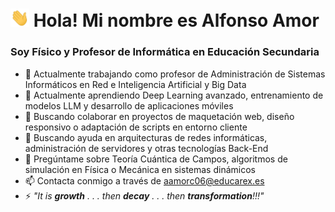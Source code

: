 # <img src="https://raw.githubusercontent.com/ABSphreak/ABSphreak/master/gifs/Hi.gif" width="30px"> Hola! Mi nombre es Alfonso Amor

### Soy Físico y Profesor de Informática en Educación Secundaria

- 🔭 Actualmente trabajando como profesor de Administración de Sistemas Informáticos en Red e Inteligencia Artificial y Big Data
- 🌱 Actualmente aprendiendo Deep Learning avanzado, entrenamiento de modelos LLM y desarrollo de aplicaciones móviles
- 👯 Buscando colaborar en proyectos de maquetación web, diseño responsivo o adaptación de scripts en entorno cliente
- 🤔 Buscando ayuda en arquitecturas de redes informáticas, administración de servidores y otras tecnologías Back-End
- 💬 Pregúntame sobre Teoría Cuántica de Campos, algoritmos de simulación en Física o Mecánica en sistemas dinámicos
- 📫 Contacta conmigo a través de aamorc06@educarex.es
- ⚡ *"It is **growth** . . . then **decay** . . . then **transformation**!!!"*
